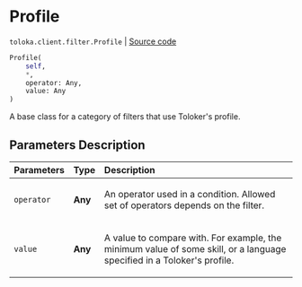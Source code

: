 # Profile
`toloka.client.filter.Profile` | [Source code](https://github.com/Toloka/toloka-kit/blob/v1.2.2/src/client/filter.py#L177)

```python
Profile(
    self,
    *,
    operator: Any,
    value: Any
)
```

A base class for a category of filters that use Toloker's profile.

## Parameters Description

| Parameters | Type | Description |
| :----------| :----| :-----------|
`operator`|**Any**|<p>An operator used in a condition. Allowed set of operators depends on the filter.</p>
`value`|**Any**|<p>A value to compare with. For example, the minimum value of some skill, or a language specified in a Toloker&#x27;s profile.</p>
